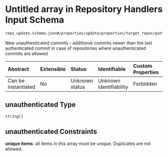 # Untitled array in Repository Handlers Input Schema

```txt
repo_update.schema.json#/properties/update/properties/target_repos/patternProperties/^.*$/properties/commits/patternProperties/^.*$/properties/unauthenticated
```

New unauthenticated commits - additional commits newer than the last authenticated commit in case of repositories where unauthenticated commits are allowed

| Abstract            | Extensible | Status         | Identifiable            | Custom Properties | Additional Properties | Access Restrictions | Defined In                                                                        |
| :------------------ | :--------- | :------------- | :---------------------- | :---------------- | :-------------------- | :------------------ | :-------------------------------------------------------------------------------- |
| Can be instantiated | No         | Unknown status | Unknown identifiability | Forbidden         | Allowed               | none                | [repo-update.schema.json*](../out/repo-update.schema.json "open original schema") |

## unauthenticated Type

`string[]`

## unauthenticated Constraints

**unique items**: all items in this array must be unique. Duplicates are not allowed.
